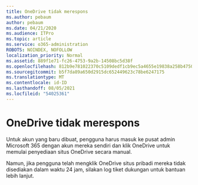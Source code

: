 ```yaml
---
title: OneDrive tidak merespons
ms.author: pebaum
author: pebaum
ms.date: 04/21/2020
ms.audience: ITPro
ms.topic: article
ms.service: o365-administration
ROBOTS: NOINDEX, NOFOLLOW
localization_priority: Normal
ms.assetid: 889f1e71-fc26-4753-9a2b-14508bc5d38f
ms.openlocfilehash: 812b9e781022370c5109dedf1cb9ec5a4655e19838a258b47508ca8e955a1250
ms.sourcegitcommit: b5f7da89a650d2915dc652449623c78be6247175
ms.translationtype: MT
ms.contentlocale: id-ID
ms.lasthandoff: 08/05/2021
ms.locfileid: "54025361"
---
```

# <a name="onedrive-not-responding"></a>OneDrive tidak merespons

Untuk akun yang baru dibuat, pengguna harus masuk ke pusat admin Microsoft 365 dengan akun mereka sendiri dan klik OneDrive untuk memulai penyediaan situs OneDrive secara manual.
  
Namun, jika pengguna telah mengklik OneDrive situs pribadi mereka tidak disediakan dalam waktu 24 jam, silakan log tiket dukungan untuk bantuan lebih lanjut.
  

